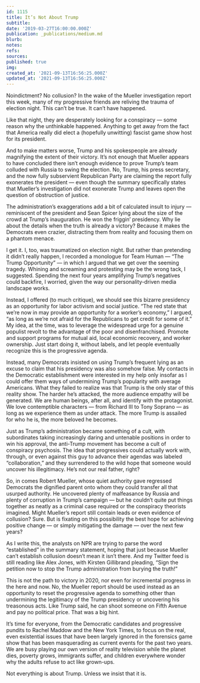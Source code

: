 ```yaml
---
id: 1115
title: It’s Not About Trump
subtitle: 
date: '2019-03-27T16:00:00.000Z'
publication: _publications/medium.md
blurb: 
notes: 
refs: 
sources: 
published: true
img: 
created_at: '2021-09-13T16:56:25.000Z'
updated_at: '2021-09-13T16:56:25.000Z'
---
```

Noindictment? No collusion? In the wake of the Mueller investigation report this week, many of my progressive friends are reliving the trauma of election night. This can’t be true. It can’t have happened.

Like that night, they are desperately looking for a conspiracy — some reason why the unthinkable happened. Anything to get away from the fact that America really did elect a (hopefully unwitting) fascist game show host for its president.

And to make matters worse, Trump and his spokespeople are already magnifying the extent of their victory. It’s not enough that Mueller appears to have concluded there isn’t enough evidence to prove Trump’s team colluded with Russia to swing the election. No, Trump, his press secretary, and the now fully subservient Republican Party are claiming the report fully exonerates the president — even though the summary specifically states that Mueller’s investigation did not exonerate Trump and leaves open the question of obstruction of justice.

The administration’s exaggerations add a bit of calculated insult to injury — reminiscent of the president and Sean Spicer lying about the size of the crowd at Trump’s inauguration. He won the friggin’ presidency. Why lie about the details when the truth is already a victory? Because it makes the Democrats even crazier, distracting them from reality and focusing them on a phantom menace.

I get it. I, too, was traumatized on election night. But rather than pretending it didn’t really happen, I recorded a monologue for Team Human — “The Trump Opportunity” — in which I argued that we get over the seeming tragedy. Whining and screaming and protesting may be the wrong tack, I suggested. Spending the next four years amplifying Trump’s negatives could backfire, I worried, given the way our personality-driven media landscape works.

Instead, I offered (to much critique), we should see this bizarre presidency as an opportunity for labor activism and social justice. “The red state that we’re now in may provide an opportunity for a worker’s economy,” I argued, “as long as we’re not afraid for the Republicans to get credit for some of it.” My idea, at the time, was to leverage the widespread urge for a genuine populist revolt to the advantage of the poor and disenfranchised. Promote and support programs for mutual aid, local economic recovery, and worker ownership. Just start doing it, without labels, and let people eventually recognize this is the progressive agenda.

Instead, many Democrats insisted on using Trump’s frequent lying as an excuse to claim that his presidency was also somehow false. My contacts in the Democratic establishment were interested in my help only insofar as I could offer them ways of undermining Trump’s popularity with average Americans. What they failed to realize was that Trump is the only star of this reality show. The harder he’s attacked, the more audience empathy will be generated. We are human beings, after all, and identify with the protagonist. We love contemptible characters — from Richard III to Tony Soprano — as long as we experience them as under attack. The more Trump is assailed for who he is, the more beloved he becomes.

Just as Trump’s administration became something of a cult, with subordinates taking increasingly daring and untenable positions in order to win his approval, the anti-Trump movement has become a cult of conspiracy psychosis. The idea that progressives could actually work with, through, or even against this guy to advance their agendas was labeled “collaboration,” and they surrendered to the wild hope that someone would uncover his illegitimacy. He’s not our real father, right?

So, in comes Robert Mueller, whose quiet authority gave regressed Democrats the dignified parent onto whom they could transfer all that usurped authority. He uncovered plenty of malfeasance by Russia and plenty of corruption in Trump’s campaign — but he couldn’t quite put things together as neatly as a criminal case required or the conspiracy theorists imagined. Might Mueller’s report still contain leads or even evidence of collusion? Sure. But is fixating on this possibility the best hope for achieving positive change — or simply mitigating the damage — over the next few years?

As I write this, the analysts on NPR are trying to parse the word “established” in the summary statement, hoping that just because Mueller can’t establish collusion doesn’t mean it isn’t there. And my Twitter feed is still reading like Alex Jones, with Kirsten Gillibrand pleading, “Sign the petition now to stop the Trump administration from burying the truth!”

This is not the path to victory in 2020, nor even for incremental progress in the here and now. No, the Mueller report should be used instead as an opportunity to reset the progressive agenda to something other than undermining the legitimacy of the Trump presidency or uncovering his treasonous acts. Like Trump said, he can shoot someone on Fifth Avenue and pay no political price. That was a big hint.

It’s time for everyone, from the Democratic candidates and progressive pundits to Rachel Maddow and the New York Times, to focus on the real, even existential issues that have been largely ignored in the forensics game show that has been masquerading as current events for the past two years. We are busy playing our own version of reality television while the planet dies, poverty grows, immigrants suffer, and children everywhere wonder why the adults refuse to act like grown-ups.

Not everything is about Trump. Unless we insist that it is.
